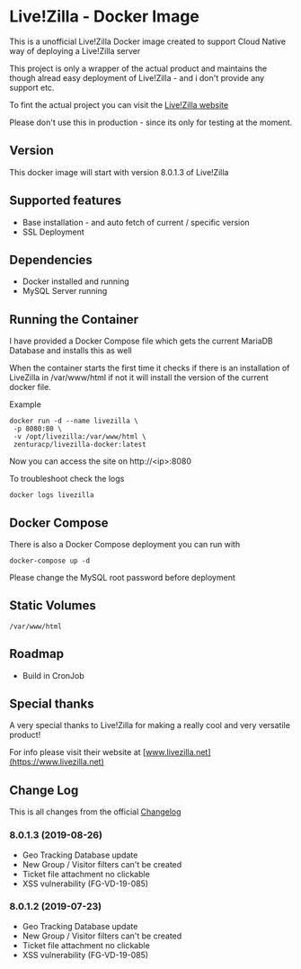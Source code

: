 # Live!Zilla - Docker Image
This is a unofficial Live!Zilla Docker image created to support Cloud Native way of deploying a Live!Zilla server

This project is only a wrapper of the actual product and maintains the though alread easy deployment of Live!Zilla - and i don't provide any support etc.

To fint the actual project you can visit the [Live!Zilla website](https://www.livezilla.net)

Please don't use this in production - since its only for testing at the moment.

## Version
This docker image will start with version 8.0.1.3 of Live!Zilla

## Supported features
* Base installation - and auto fetch of current / specific version
* SSL Deployment

## Dependencies
* Docker installed and running
* MySQL Server running

## Running the Container
I have provided a Docker Compose file which gets the current MariaDB Database and installs this as well

When the container starts the first time it checks if there is an installation of LiveZilla in /var/www/html if not it will install the version of the current docker file.

Example
```
docker run -d --name livezilla \
 -p 8080:80 \
 -v /opt/livezilla:/var/www/html \
 zenturacp/livezilla-docker:latest
```

Now you can access the site on http://\<ip\>:8080

To troubleshoot check the logs

```
docker logs livezilla
```

## Docker Compose
There is also a Docker Compose deployment you can run with

```
docker-compose up -d
```

Please change the MySQL root password before deployment

## Static Volumes
```
/var/www/html
```

## Roadmap
* Build in CronJob

## Special thanks
A very special thanks to Live!Zilla for making a really cool and very versatile product!

For info please visit their website at [www.livezilla.net](https://www.livezilla.net)

## Change Log
This is all changes from the official [Changelog](https://www.livezilla.net/changelog/en/)

### 8.0.1.3 (2019-08-26)
* Geo Tracking Database update
* New Group / Visitor filters can't be created
* Ticket file attachment no clickable
* XSS vulnerability (FG-VD-19-085)

### 8.0.1.2 (2019-07-23)
* Geo Tracking Database update
* New Group / Visitor filters can't be created
* Ticket file attachment no clickable
* XSS vulnerability (FG-VD-19-085)
